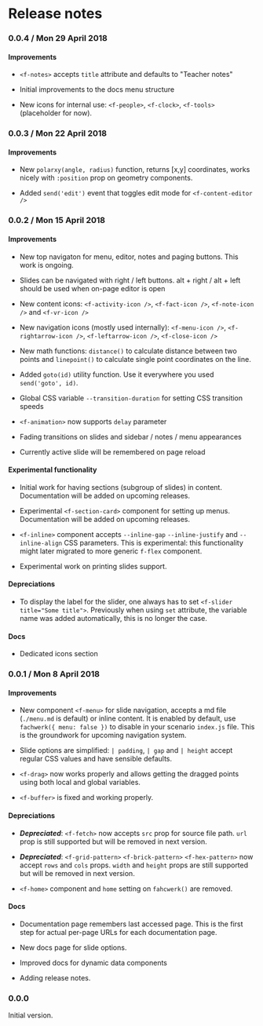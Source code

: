 # Release notes

### 0.0.4 / Mon 29 April 2018

#### Improvements

* `<f-notes>` accepts `title` attribute and defaults to "Teacher notes"

* Initial improvements to the docs menu structure

* New icons for internal use: `<f-people>`, `<f-clock>`, `<f-tools>` (placeholder for now).

### 0.0.3 / Mon 22 April 2018

#### Improvements

* New `polarxy(angle, radius)` function, returns [x,y] coordinates, works nicely with `:position` prop on geometry components.

* Added `send('edit')` event that toggles edit mode for `<f-content-editor />`

### 0.0.2 / Mon 15 April 2018

#### Improvements

* New top navigaton for menu, editor, notes and paging buttons. This work is ongoing.

* Slides can be navigated with right / left buttons. alt + right / alt + left should be used when on-page editor is open

* New content icons: `<f-activity-icon />`, `<f-fact-icon />`, `<f-note-icon />` and `<f-vr-icon />`

* New navigation icons (mostly used internally): `<f-menu-icon />`, `<f-rightarrow-icon />`, `<f-leftarrow-icon />`, `<f-close-icon />`

* New math functions: `distance()` to calculate distance between two points and `linepoint()` to calculate single point coordinates on the line.

* Added `goto(id)` utility function. Use it everywhere you used `send('goto', id)`.

* Global CSS variable `--transition-duration` for setting CSS transition speeds

* `<f-animation>` now supports `delay` parameter

* Fading transitions on slides and sidebar / notes / menu appearances

* Currently active slide will be remembered on page reload

#### Experimental functionality

* Initial work for having sections (subgroup of slides) in content. Documentation will be added on upcoming releases.

* Experimental `<f-section-card>` component for setting up menus. Documentation will be added on upcoming releases.

* `<f-inline>` component accepts `--inline-gap` `--inline-justify` and `--inline-align` CSS parameters. This is experimental: this functionality might later migrated to more generic `f-flex` component.

* Experimental work on printing slides support.

#### Depreciations

* To display the label for the slider, one always has to set `<f-slider title="Some title">`. Previously when using `set` attribute, the variable name was added automatically, this is no longer the case.

#### Docs

* Dedicated icons section


### 0.0.1 / Mon 8 April 2018

#### Improvements

* New component `<f-menu>` for slide navigation, accepts a md file (`./menu.md` is default) or inline content. It is enabled by default, use `fachwerk({ menu: false })` to disable in your scenario `index.js` file. This is the groundwork for upcoming navigation system.

* Slide options are simplified: `| padding`, `| gap` and `| height` accept regular CSS values and  have sensible defaults.

* `<f-drag>` now works properly and allows getting the dragged points using both local and global variables.

* `<f-buffer>` is fixed and working properly.

#### Depreciations

* ***Depreciated***: `<f-fetch>` now accepts `src` prop for source file path.
`url` prop is still supported but will be removed in next version.

* ***Depreciated***: `<f-grid-pattern>` `<f-brick-pattern>` `<f-hex-pattern>` now accept `rows` and `cols` props.
`width` and `height` props are still supported but will be removed in next version.

* `<f-home>` component and `home` setting on `fahcwerk()` are removed.

#### Docs

* Documentation page remembers last accessed page. This is the first step for actual per-page URLs for each documentation page.

* New docs page for slide options.

* Improved docs for dynamic data components

* Adding release notes.

### 0.0.0

Initial version.



